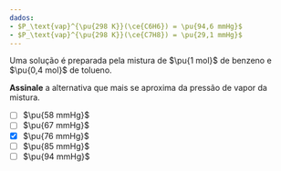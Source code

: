 ```yaml
---
dados:
- $P_\text{vap}^{\pu{298 K}}(\ce{C6H6}) = \pu{94,6 mmHg}$
- $P_\text{vap}^{\pu{298 K}}(\ce{C7H8}) = \pu{29,1 mmHg}$
---
```


Uma solução é preparada pela mistura de $\pu{1 mol}$ de benzeno e $\pu{0,4 mol}$ de tolueno.

**Assinale** a alternativa que mais se aproxima da pressão de vapor da mistura.

- [ ] $\pu{58 mmHg}$
- [ ] $\pu{67 mmHg}$
- [x] $\pu{76 mmHg}$
- [ ] $\pu{85 mmHg}$
- [ ] $\pu{94 mmHg}$